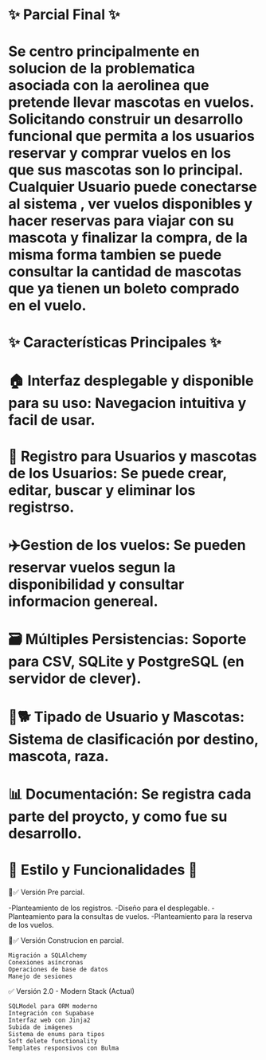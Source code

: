 # ✨ Parcial Final ✨ 

# Se centro principalmente en solucion de la problematica asociada con la aerolinea que pretende llevar mascotas en vuelos. Solicitando construir un desarrollo funcional que permita a los usuarios reservar y comprar vuelos en los que sus mascotas son lo principal. Cualquier Usuario puede conectarse al sistema , ver vuelos disponibles y hacer reservas para viajar con su mascota y finalizar la compra, de la misma forma tambien se puede consultar la cantidad de mascotas que ya tienen un boleto comprado en el vuelo.

# ✨ Características Principales ✨

  # 🏠 Interfaz desplegable y disponible para su uso: Navegacion intuitiva y facil de usar.
  # 📱 Registro para Usuarios y mascotas de los Usuarios: Se puede crear, editar, buscar y eliminar los registrso. 
  # ✈️​ Gestion de los vuelos: Se pueden reservar vuelos segun la disponibilidad y consultar informacion genereal.
  # 🗃️ Múltiples Persistencias: Soporte para CSV, SQLite y PostgreSQL (en servidor de clever).
  # 👥​🐕 Tipado de Usuario y Mascotas: Sistema de clasificación por destino, mascota, raza.
  # 📊 Documentación: Se registra cada parte del proycto, y como fue su desarrollo.

  
# 🌟​ Estilo y Funcionalidades 🌟​

​💙​✅ Versión Pre parcial.

  -Planteamiento de los registros.
  -Diseño para el desplegable.
  -Planteamiento para la consultas de vuelos.
  -Planteamiento para la reserva de los vuelos.

💙​✅ Versión Construcion en parcial.

    Migración a SQLAlchemy
    Conexiones asíncronas
    Operaciones de base de datos
    Manejo de sesiones

✅ Versión 2.0 - Modern Stack (Actual)

    SQLModel para ORM moderno
    Integración con Supabase
    Interfaz web con Jinja2
    Subida de imágenes
    Sistema de enums para tipos
    Soft delete functionality
    Templates responsivos con Bulma

